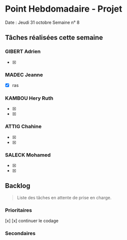 # Point Hebdomadaire - Projet

Date : Jeudi 31 octobre
Semaine n° 8

## Tâches réalisées cette semaine

### GIBERT Adrien

- [x] 

### MADEC Jeanne
- [x] ras

### KAMBOU Hery Ruth

- [x] 
- [x] 


### ATTIG Chahine
- [x] 
- [x] 


### SALECK Mohamed
- [x] 
- [x] 

## Backlog

> Liste des tâches en attente de prise en charge.

### Prioritaires

[x] 
[x] continuer le codage 



### Secondaires